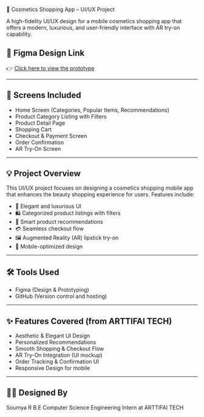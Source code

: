  💄 Cosmetics Shopping App – UI/UX Project

A high-fidelity UI/UX design for a mobile cosmetics shopping app that offers a modern, luxurious, and user-friendly interface with AR try-on capability.

## 🔗 Figma Design Link
👉 [Click here to view the prototype](https://www.figma.com/design/wdJ8jvOmiE8BQrA3hsaQju/Shopping-app-UIUX?node-id=0-1&t=6gHd0I6USAnzHj2R-1)

---

## 📱 Screens Included
- Home Screen (Categories, Popular Items, Recommendations)
- Product Category Listing with Filters
- Product Detail Page
- Shopping Cart
- Checkout & Payment Screen
- Order Confirmation
- AR Try-On Screen

---

## 💡 Project Overview

This UI/UX project focuses on designing a cosmetics shopping mobile app that enhances the beauty shopping experience for users. Features include:

- 💅 Elegant and luxurious UI
- 🛍️ Categorized product listings with filters
- 🧠 Smart product recommendations
- 💳 Seamless checkout flow
- 🖼️ Augmented Reality (AR) lipstick try-on
- 📱 Mobile-optimized design

---

## 🛠️ Tools Used
- Figma (Design & Prototyping)
- GitHub (Version control and hosting)

---

## ✨ Features Covered (from ARTTIFAI TECH)
- Aesthetic & Elegant UI Design
- Personalized Recommendations
- Smooth Shopping & Checkout Flow
- AR Try-On Integration (UI mockup)
- Order Tracking & Confirmation UI
- Responsive Design for mobile

---

## 👩‍🎨 Designed By
Soumya R
B.E Computer Science Engineering
Intern at ARTTIFAI TECH




